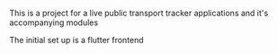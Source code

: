 This is a project for a live public transport tracker applications and it's accompanying modules

The initial set up is a flutter frontend

